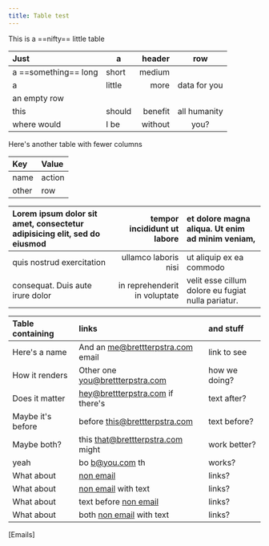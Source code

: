 ```yaml
---
title: Table test
---
```


This is a ==nifty== little table

| Just                 | a      |  header |     row      |
| :------------------- | ------ | ------: | :----------: |
| a ==something== long | short  |  medium |              |
| a                    | little |    more | data for you |
| an empty row         |        |         |              |
| this                 | should | benefit | all humanity |
| where would          | I be   | without |     you?     |

Here's another table with fewer columns

| Key   | Value  |
| :---- | :----- |
| name  | action |
| other | row    |

| Lorem ipsum dolor sit amet, consectetur adipisicing elit, sed do eiusmod |   tempor incididunt ut labore | et dolore magna aliqua. Ut enim ad minim veniam,   |
| :----------------------------------------------------------------------- | ----------------------------: | :------------------------------------------------- |
| quis nostrud exercitation                                                |          ullamco laboris nisi | ut aliquip ex ea commodo                           |
| consequat. Duis aute irure dolor                                         | in reprehenderit in voluptate | velit esse cillum dolore eu fugiat nulla pariatur. |

| Table containing  | links                                                 | and stuff     |
| :---------------- | :---------------------------------------------------- | :------------ |
| Here's a name     | And an <me@brettterpstra.com> email                   | link to see   |
| How it renders    | Other one <you@brettterpstra.com>                     | how we doing? |
| Does it matter    | <hey@brettterpstra.com> if there's                    | text after?   |
| Maybe it's before | before <this@brettterpstra.com>                       | text before?  |
| Maybe both?       | this <that@brettterpstra.com> might                   | work better?  |
| yeah              | bo <b@you.com> th                                     | works?        |
| What about        | [non email](https://brettterpstra.com)                | links?        |
| What about        | [non email](https://brettterpstra.com) with text      | links?        |
| What about        | text before [non email](https://brettterpstra.com)    | links?        |
| What about        | both [non email](https://brettterpstra.com) with text | links?        |
[Emails]
